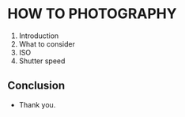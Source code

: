 # HOW TO PHOTOGRAPHY

1. Introduction
2. What to consider
3. ISO
4. Shutter speed
## Conclusion

- Thank you.